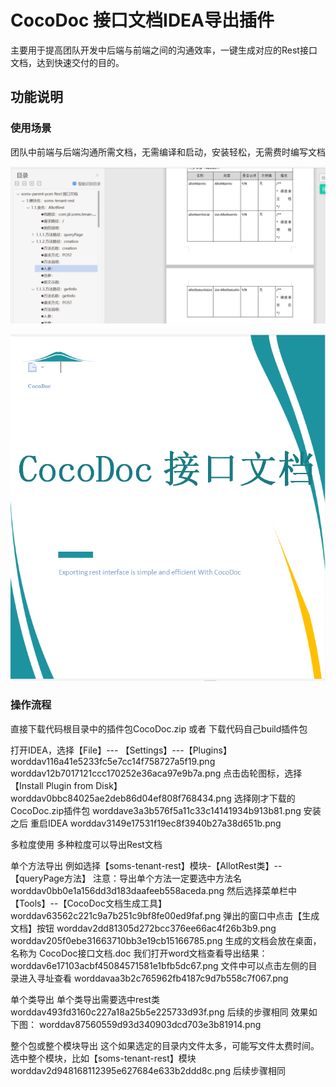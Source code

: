 # CocoDoc 接口文档IDEA导出插件 

主要用于提高团队开发中后端与前端之间的沟通效率，一键生成对应的Rest接口文档，达到快速交付的目的。

## 功能说明

### 使用场景

团队中前端与后端沟通所需文档，无需编译和启动，安装轻松，无需费时编写文档

![Image text](https://github.com/zhangjunwu123/CocoDoc/blob/main/img/content1.jpg)

![Image text](https://github.com/zhangjunwu123/CocoDoc/blob/main/img/page.png)

### 操作流程
直接下载代码根目录中的插件包CocoDoc.zip 或者 下载代码自己build插件包

打开IDEA，选择【File】--- 【Settings】---【Plugins】
worddav116a41e5233fc5e7cc14f758727a5f19.png
 worddav12b7017121ccc170252e36aca97e9b7a.png
点击齿轮图标，选择【Install Plugin from Disk】
 worddav0bbc84025ae2deb86d04ef808f768434.png
选择刚才下载的CocoDoc.zip插件包
 worddave3a3b576f5a11c33c14141934b913b81.png
安装之后 重启IDEA
 worddav3149e17531f19ec8f3940b27a38d651b.png

多粒度使用
多种粒度可以导出Rest文档

单个方法导出
例如选择【soms-tenant-rest】模块-【AllotRest类】--【queryPage方法】
注意：导出单个方法一定要选中方法名
 worddav0bb0e1a156dd3d183daafeeb558aceda.png
然后选择菜单栏中【Tools】--【CocoDoc文档生成工具】
 worddav63562c221c9a7b251c9bf8fe00ed9faf.png
弹出的窗口中点击【生成文档】按钮
 worddav2dd81305d272bcc376ee66ac4f26b3b9.png
 worddav205f0ebe31663710bb3e19cb15166785.png
生成的文档会放在桌面，名称为 CocoDoc接口文档.doc
我们打开word文档查看导出结果：
 worddav6e17103acbf45084571581e1bfb5dc67.png
文件中可以点击左侧的目录进入寻址查看
 worddavaa3b2c765962fb4187c9d7b558c7f067.png

单个类导出
单个类导出需要选中rest类
 worddav493fd3160c227a18a25b5e225733d93f.png
后续的步骤相同
效果如下图：
 worddav87560559d93d340903dcd703e3b81914.png

整个包或整个模块导出
这个如果选定的目录内文件太多，可能写文件太费时间。
选中整个模块，比如【soms-tenant-rest】模块
 worddav2d948168112395e627684e633b2ddd8c.png
后续步骤相同
